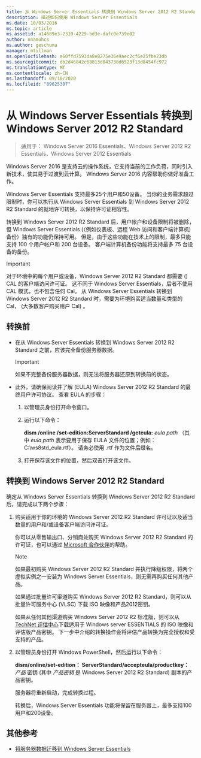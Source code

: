 ```yaml
---
title: 从 Windows Server Essentials 转换到 Windows Server 2012 R2 Standard
description: 描述如何使用 Windows Server Essentials
ms.date: 10/03/2016
ms.topic: article
ms.assetid: a14689e3-2310-4229-bd3e-dafc0e739e02
author: nnamuhcs
ms.author: geschuma
manager: mtillman
ms.openlocfilehash: a60ffd7593da8e8275e36e9aec2cf6e25fbe23db
ms.sourcegitcommit: db2d46842c68813d043738d6523f13d8454fc972
ms.translationtype: MT
ms.contentlocale: zh-CN
ms.lasthandoff: 09/10/2020
ms.locfileid: "89625307"
---
```

# <a name="transition-from-windows-server-essentials-to-windows-server-2012-r2-standard"></a>从 Windows Server Essentials 转换到 Windows Server 2012 R2 Standard

>适用于： Windows Server 2016 Essentials、Windows Server 2012 R2 Essentials、Windows Server 2012 Essentials

Windows Server 2016 是支持云的操作系统，它支持当前的工作负荷，同时引入新技术，使其易于过渡到云计算。 Windows Server 2016 内容帮助你做好准备工作。

 Windows Server Essentials 支持最多25个用户和50设备。 当你的业务需求超过限制时，你可以执行从 Windows Server Essentials 到 Windows Server 2012 R2 Standard 的就地许可转换，以保持许可证相容性。

 转换到 Windows Server 2012 R2 Standard 后，用户帐户和设备限制将被删除，但 Windows Server Essentials (（例如仪表板、远程 Web 访问和客户端计算机) 备份）独有的功能仍保持可用。 但是，由于这些功能在技术上的限制，最多只能支持 100 个用户帐户和 200 台设备。 客户端计算机备份功能将支持最多 75 台设备的备份。

> [!IMPORTANT]
>   对于环境中的每个用户或设备，Windows Server 2012 R2 Standard 都需要 () CAL 的客户端访问许可证。 这不同于 Windows Server Essentials，后者不使用 CAL 模式，也不包含任何 Cal。 从 Windows Server Essentials 转换到 Windows Server 2012 R2 Standard 时，需要为环境购买适当数量和类型的 Cal， (大多数客户购买用户 Cal) 。

## <a name="before-the-transition"></a>转换前

-   在从 Windows Server Essentials 转换到 Windows Server 2012 R2 Standard 之前，应该完全备份服务器数据。

    > [!IMPORTANT]
    >  如果不完整备份服务器数据，则无法将服务器还原到转换前的状态。

-   此外，请确保阅读并了解 (EULA) Windows Server 2012 R2 Standard 的最终用户许可协议。 查看 EULA 的步骤：

    1.  以管理员身份打开命令窗口。

    2.  运行以下命令：

         **dism /online /set-edition:ServerStandard /geteula:** *eula path* （其中 *eula path* 表示要用于保存 EULA 文件的位置；例如：C:\ws8std_eula.rtf）。 请务必使用 .rtf 作为文件后缀名。

    3.  打开保存该文件的位置，然后双击打开该文件。

## <a name="transition-to--windows-server-2012-r2-standard"></a>转换到 Windows Server 2012 R2 Standard
 确定从 Windows Server Essentials 转换到 Windows Server 2012 R2 Standard 后，请完成以下两个步骤：

1. 购买适用于你的环境的 Windows Server 2012 R2 Standard 许可证以及适当数量的用户和/或设备客户端访问许可证。

    你可以从零售输出口、分销商处购买 Windows Server 2012 R2 Standard 的许可证，也可以通过 [Microsoft 合作伙伴](https://pinpoint.microsoft.com/SelectCulture.aspx)的帮助。

   > [!NOTE]
   >  如果最初购买 Windows Server 2012 R2 Standard 并执行降级权限，将两个虚拟实例之一安装为 Windows Server Essentials，则无需再购买任何其他产品。
   >
   >  如果通过批量许可渠道购买 Windows Server 2012 R2 Standard，则可以从批量许可服务中心 (VLSC) 下载 ISO 映像和产品2012密钥。
   >
   >  如果从任何其他渠道购买 Windows Server 2012 R2 标准版，则可以从 [TechNet 评估中心](https://technet.microsoft.com/evalcenter/jj659306.aspx)下载适用于 Windows server ESSENTIALS 的 ISO 映像和评估版产品密钥。 下一步中介绍的转换操作会将评估产品转换为完全授权和受支持的产品。

2. 以管理员身份打开 Windows PowerShell，然后运行以下命令：

    **dism/online/set-edition： ServerStandard/accepteula/productkey：** *产品* 密钥 (其中 *产品密钥* 是 Windows Server 2012 R2 Standard) 副本的产品密钥。

    服务器将重新启动，完成转换过程。

   转换后，Windows Server Essentials 功能将保留在服务器上，最多支持100用户和200设备。

## <a name="additional-references"></a>其他参考


-   [将服务器数据迁移到 Windows Server Essentials](Migrate-Server-Data-to-Windows-Server-Essentials.md)

